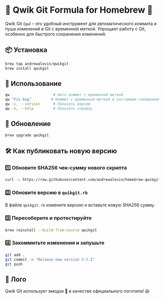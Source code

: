 # 🍷 Qwik Git Formula for Homebrew 🍺

Qwik Git (`qw`) – это удобный инструмент для автоматического коммита и пуша изменений в Git с временной меткой. Упрощает работу с Git, особенно для быстрого сохранения изменений.

## 📦 Установка

```bash
brew tap andrewalevin/qwikgit
brew install qwikgit
```

## 🚀 Использование

```bash
qw                    # Авто-коммит с временной меткой
qw "Fix bug"         # Коммит с временной меткой и кастомным сообщением
qw -v, --version      # Показать версию
qw -h, --help         # Показать справку
```

## 🔄 Обновление

```bash
brew upgrade qwikgit
```

## 🛠 Как публиковать новую версию

### 1️⃣ Обновите SHA256 чек-сумму нового скрипта

```bash
curl -L https://raw.githubusercontent.com/andrewalevin/homebrew-qwikgit/main/scripts/qwikgit.sh | shasum -a 256
```

### 2️⃣ Обновите версию в `qwikgit.rb`

В файле `qwikgit.rb` измените версию и вставьте новую SHA256 сумму.

### 3️⃣ Пересоберите и протестируйте

```bash
brew reinstall --build-from-source qwikgit
```

### 4️⃣ Закоммитьте изменения и запушьте

```bash
git add .
git commit -m "Release new version X.Y.Z"
git push
```

## 🎨 Лого

Qwik Git использует эмодзи 🍷 в качестве официального логотипа! 😃

